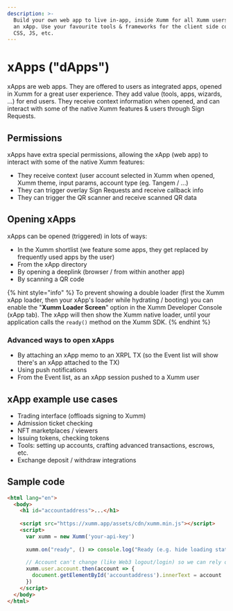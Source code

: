 ```yaml
---
description: >-
  Build your own web app to live in-app, inside Xumm for all Xumm users. Build
  an xApp. Use your favourite tools & frameworks for the client side code (HTML,
  CSS, JS, etc.
---
```


# xApps ("dApps")

xApps are web apps. They are offered to users as integrated apps, opened in Xumm for a great user experience. They add value (tools, apps, wizards, ...) for end users. They receive context information when opened, and can interact with some of the native Xumm features & users through Sign Requests.

## Permissions

xApps have extra special permissions, allowing the xApp (web app) to interact with some of the native Xumm features:

* They receive context (user account selected in Xumm when opened, Xumm theme, input params, account type (eg. Tangem / ...)
* They can trigger overlay Sign Requests and receive callback info
* They can trigger the QR scanner and receive scanned QR data

## Opening xApps

xApps can be opened (triggered) in lots of ways:

* In the Xumm shortlist (we feature some apps, they get replaced by frequently used apps by the user)
* From the xApp directory
* By opening a deeplink (browser / from within another app)
* By scanning a QR code

{% hint style="info" %}
To prevent showing a double loader (first the Xumm xApp loader, then your xApp's loader while hydrating / booting) you can enable the "**Xumm Loader Screen**" option in the Xumm Developer Console (xApp tab). The xApp will then show the Xumm native loader, until your application calls the `ready()` method on the Xumm SDK.
{% endhint %}

### Advanced ways to open xApps

* By attaching an xApp memo to an XRPL TX (so the Event list will show there's an xApp attached to the TX)
* Using push notifications
* From the Event list, as an xApp session pushed to a Xumm user

## xApp example use cases

* Trading interface (offloads signing to Xumm)
* Admission ticket checking
* NFT marketplaces / viewers
* Issuing tokens, checking tokens
* Tools: setting up accounts, crafting advanced transactions, escrows, etc.
* Exchange deposit / withdraw integrations

## Sample code

```html
<html lang="en">
  <body>
    <h1 id="accountaddress">...</h1>
        
    <script src="https://xumm.app/assets/cdn/xumm.min.js"></script>
    <script>
      var xumm = new Xumm('your-api-key')
      
      xumm.on("ready", () => console.log("Ready (e.g. hide loading state of xApp)"))
  
      // Account can't change (like Web3 logout/login) so we can rely on the promise
      xumm.user.account.then(account => {
        document.getElementById('accountaddress').innerText = account
      })
    </script>
  </body>
</html>
```
